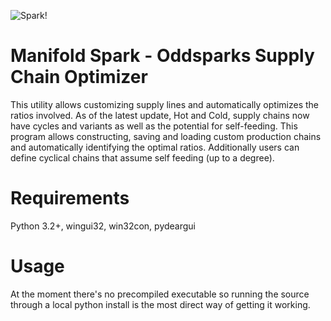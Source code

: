 ![Spark!]()

# Manifold Spark - Oddsparks Supply Chain Optimizer
This utility allows customizing supply lines and automatically optimizes the ratios involved. As of the latest update, Hot and Cold, supply chains now have cycles and variants as well as the potential for self-feeding. This program allows constructing, saving and loading custom production chains and automatically identifying the optimal ratios. Additionally users can define cyclical chains that assume self feeding (up to a degree).

# Requirements
Python 3.2+, wingui32, win32con, pydeargui

# Usage
At the moment there's no precompiled executable so running the source through a local python install is the most direct way of getting it working. 